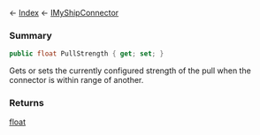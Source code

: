 ← [Index](Api-Index) ← [IMyShipConnector](Sandbox.ModAPI.Ingame.IMyShipConnector)

### Summary

```csharp
public float PullStrength { get; set; }
```

Gets or sets the currently configured strength of the pull when the connector is within range of another.

### Returns

[float](https://docs.microsoft.com/en-us/dotnet/api/system.single?view=netframework-4.6)

